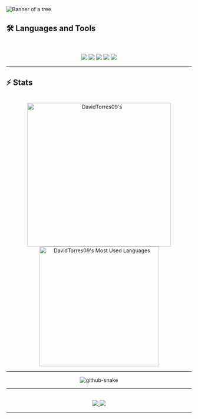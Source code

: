 <img src="https://github.com/DavidTorres09/DavidTorres09/blob/main/bannerGithub.png" alt="Banner of a tree">

<br>

## 🛠️ Languages and Tools
<br>
<p align="center">
  <img src="https://skillicons.dev/icons?i=java,cs,dotnet,python,typescript,javascript,rust,haskell,nodejs,arduino" />
  <img src="https://skillicons.dev/icons?i=react,nextjs,tailwind,html,css,redux,d3" />
  <img src="https://skillicons.dev/icons?i=postgres,mongodb,redis,mysql" />
  <img src="https://skillicons.dev/icons?i=docker,kubernetes,git,githubactions" />
  <img src="https://skillicons.dev/icons?i=grafana,prometheus,linux,figma,postman,tensorflow,vim" />
</p>
<hr>

## ⚡️ Stats
<br>
<div align=center>
  <img width=390 src="https://github-readme-streak-stats.herokuapp.com/?user=davidtorres09&theme=transparent&count_private=true&border_radius=10&locale=en" alt="DavidTorres09's" />
  <br>
  <img width=325 src="https://github-readme-stats.vercel.app/api/top-langs?username=davidtorres09&theme=transparent&layout=donut&hide=css&langs_count=8&border_radius=10&show_icons=true&locale=en" alt="DavidTorres09's Most Used Languages" />
</div>
<hr>


<div align="center">
  <picture>
    <source media="(prefers-color-scheme: dark)" srcset="https://raw.githubusercontent.com/{USERNAME}/{USERNAME}/output/github-contribution-grid-snake-dark.svg" />
    <source media="(prefers-color-scheme: light)" srcset="https://raw.githubusercontent.com/{USERNAME}/{USERNAME}/output/github-contribution-grid-snake.svg" />
    <img alt="github-snake" src="https://raw.githubusercontent.com/{USERNAME}/{USERNAME}/output/github-contribution-grid-snake.svg" />
  </picture>
</div>
<hr>


<br>
<div align="center">
<a href="mailto:angeldtm09@gmail.com?subject=Hello%20David&body=I%20saw%20your%20GitHub%20profile..." target="_blank">
  <img src="https://img.shields.io/badge/Gmail-333333?style=for-the-badge&logo=gmail&logoColor=red" />
</a>
  <a href="https://linkedin.com/in/david-torres-mora" target="_blank">
    <img src="https://img.shields.io/badge/LinkedIn-0077B5?style=for-the-badge&logo=linkedin&logoColor=white" target="_blank" />
  </a>
</div>
<hr>

